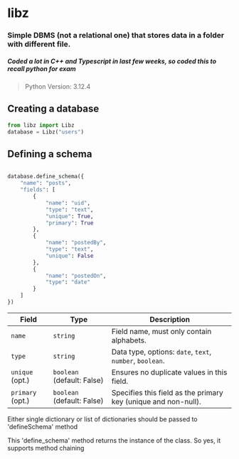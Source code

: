 # libz

### Simple DBMS (not a relational one) that stores data in a folder with different file.

##### Coded a lot in C++ and Typescript in last few weeks, so coded this to recall python for exam

> Python Version: 3.12.4

## Creating a database

```python
from libz import Libz
database = Libz("users")
```

## Defining a schema

```python

database.define_schema({
    "name": "posts",
    "fields": [
        {
            "name": "uid",
            "type": "text",
            "unique": True,
            "primary": True
        },
        {
            "name": "postedBy",
            "type": "text",
            "unique": False
        },
        {
            "name": "postedOn",
            "type": "date"
        }
    ]
})

```

| **Field**        | **Type**                   | **Description**                                                |
| ---------------- | -------------------------- | -------------------------------------------------------------- |
| `name`           | `string`                   | Field name, must only contain alphabets.                       |
| `type`           | `string`                   | Data type, options: `date`, `text`, `number`, `boolean`.       |
| `unique` (opt.)  | `boolean` (default: False) | Ensures no duplicate values in this field.                     |
| `primary` (opt.) | `boolean` (default: False) | Specifies this field as the primary key (unique and non-null). |

Either single dictionary or list of dictionaries should be passed to 'defineSchema' method

This 'define_schema' method returns the instance of the class. So yes, it supports method chaining
